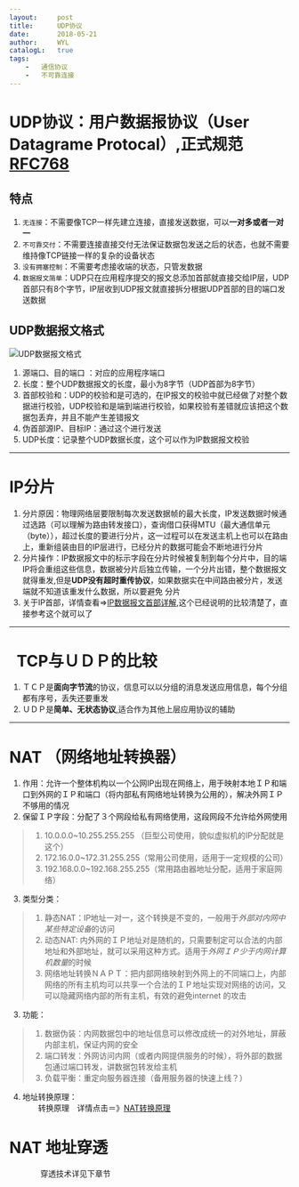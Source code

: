 ```yaml
---
layout:     post
title:      UDP协议
date:       2018-05-21
author:     WYL
catalogL:   true
tags:
    -   通信协议
    -   不可靠连接
---
```


#   UDP协议：用户数据报协议（User Datagrame Protocal）,正式规范[RFC768](https://tools.ietf.org/html/rfc768)

##  特点

1. `无连接`：不需要像TCP一样先建立连接，直接发送数据，可以**一对多或者一对一**
2. `不可靠交付`：不需要连接直接交付无法保证数据包发送之后的状态，也就不需要维持像TCP链接一样的复杂的设备状态
3. `没有拥塞控制`：不需要考虑接收端的状态，只管发数据
4. `数据报文简单`：UDP只在应用程序提交的报文总添加首部就直接交给IP层，UDP首部只有8个字节，IP层收到UDP报文就直接拆分根据UDP首部的目的端口发送数据

##  UDP数据报文格式       

![UDP数据报文格式](https://img-blog.csdn.net/20160313152631284)  

1.  源端口、目的端口 ：对应的应用程序端口
2.  长度：整个UDP数据报文的长度，最小为8字节（UDP首部为8字节）
3.  首部校验和：UDP的校验和是可选的，在IP报文的校验中就已经做了对整个数据进行校验，UDP校验和是端到端进行校验，如果校验有差错就应该把这个数据包丢弃，并且不能产生差错报文
4.  伪首部源IP、目标IP：通过这个进行发送
5.  UDP长度：记录整个UDP数据长度，这个可以作为IP数据报文校验

---

#   IP分片
1.  分片原因：物理网络层要限制每次发送数据帧的最大长度，IP发送数据时候通过选路（可以理解为路由转发接口），查询借口获得MTU（最大通信单元（byte）），超过长度的要进行分片，这一过程可以在发送主机上也可以在路由上，重新组装由目的IP层进行，已经分片的数据可能会不断地进行分片
2.  分片操作：IP数据报文中的标示字段在分片时候被复制到每个分片中，目的端IP将会重组这些信息，数据被分片后独立传输，一个分片出错，整个数据报文就得重发,但是**UDP没有超时重传协议**，如果数据实在中间路由被分片，发送端就不知道该重发什么数据，所以要避免 分片
3.  关于IP首部，详情查看=>[IP数据报文首部详解](https://blog.csdn.net/jhg1204/article/details/41624169),这个已经说明的比较清楚了，直接参考这个就可以了   

---

#   TCP与ＵＤＰ的比较
1.  ＴＣＰ是**面向字节流**的协议，信息可以以分组的消息发送应用信息，每个分组都有序号，丢失还要重发
2.  ＵＤＰ是**简单、无状态协议**,适合作为其他上层应用协议的辅助

---

#   NAT （网络地址转换器）

1.  作用：允许一个整体机构以一个公网IP出现在网络上，用于映射本地ＩＰ和端口到外网的ＩＰ和端口（将内部私有网络地址转换为公用的），解决外网ＩＰ不够用的情况
2.   保留ＩＰ字段：分配了３个网段给私有网络使用，这段网段不允许给外网使用
>   1.  10.0.0.0~10.255.255.255  （巨型公司使用，貌似虚拟机的IP分配就是这个）
>   2.  172.16.0.0~172.31.255.255（常用公司使用，适用于一定规模的公司）
>   3.  192.168.0.0~192.168.255.255（常用路由器地址分配，适用于家庭网络）
3.  类型分类：
>   1.  静态NAT：IP地址一对一，这个转换是不变的，一般用于*外部对内网中某些特定设备*的访问
>   2.  动态NAT: 内外网的ＩＰ地址对是随机的，只需要制定可以合法的内部地址和外部地址，就可以采用这种方式。适用于*外网ＩＰ少于内网计算机数量*的时候
>   3.  网络地址转换ＮＡＰＴ：把内部网络映射到外网上的不同端口上，内部网络的所有主机均可以共享一个合法的ＩＰ地址实现对网络的访问，又可以隐藏网络内部的所有主机，有效的避免internet 的攻击
3.   功能：
>   1.  数据伪装：内网数据包中的地址信息可以修改成统一的对外地址，屏蔽内部主机，保证内网的安全
>   2.  端口转发：外网访问内网（或者内网提供服务的时候），将外部的数据包通过端口转发，讲数据包转发给主机
>   3.  负载平衡：重定向服务器连接（备用服务器的快速上线？）
4.  地址转换原理：     
　　转换原理　详情点击＝》[NAT转换原理](https://blog.csdn.net/hzhsan/article/details/45038265)

# NAT 地址穿透      
　　　　穿透技术详见下章节
   
